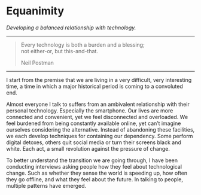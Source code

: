 
# Equanimity

_Developing a balanced relationship with technology._  

---

> Every technology is both a burden and a blessing;  
> not either-or, but this-and-that.
> 
> Neil Postman

---

I start from the premise that we are living in a very difficult, very interesting time, a time in which a major historical period is coming to a convoluted end.

Almost everyone I talk to suffers from an ambivalent relationship with their personal technology. Especially the smartphone. Our lives are more connected and convenient, yet we feel disconnected and overloaded. We feel burdened from being constantly available online, yet can’t imagine ourselves considering the alternative. Instead of abandoning these facilities, we each develop techniques for containing our dependency. Some perform digital detoxes, others quit social media or turn their screens black and white. Each act, a small revolution against the pressure of change.

To better understand the transition we are going through, I have been conducting interviews asking people how they feel about technological change. Such as whether they sense the world is speeding up, how often they go offline, and what they feel about the future. In talking to people, multiple patterns have emerged.